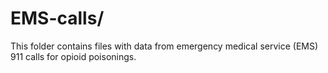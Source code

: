 # EMS-calls/ 

This folder contains files with data from emergency medical service (EMS) 911 calls for opioid poisonings.
